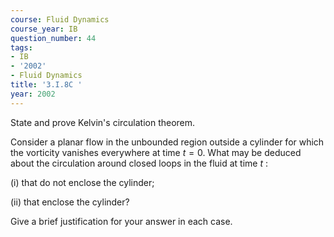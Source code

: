 ```yaml
---
course: Fluid Dynamics
course_year: IB
question_number: 44
tags:
- IB
- '2002'
- Fluid Dynamics
title: '3.I.8C '
year: 2002
---
```



State and prove Kelvin's circulation theorem.

Consider a planar flow in the unbounded region outside a cylinder for which the vorticity vanishes everywhere at time $t=0$. What may be deduced about the circulation around closed loops in the fluid at time $t$ :

(i) that do not enclose the cylinder;

(ii) that enclose the cylinder?

Give a brief justification for your answer in each case.